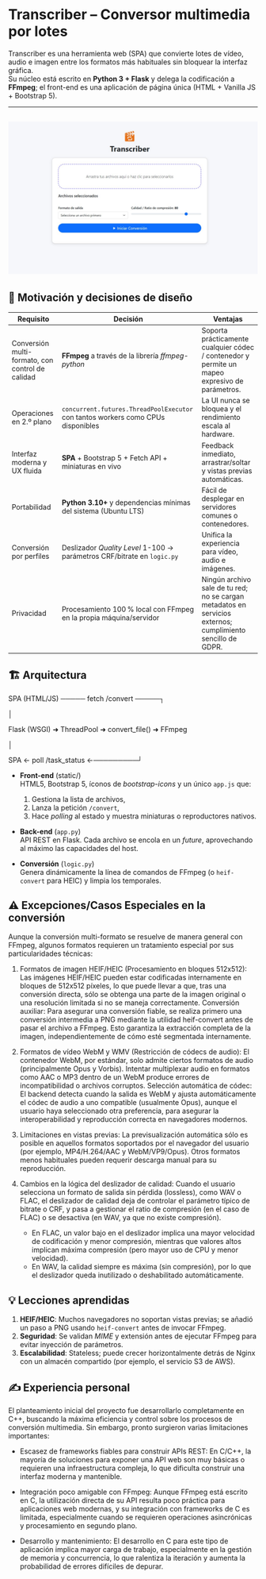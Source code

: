 # Transcriber – Conversor multimedia por lotes

Transcriber es una herramienta web (SPA) que convierte lotes de vídeo, audio e imagen entre los formatos más habituales sin bloquear la interfaz gráfica.  
Su núcleo está escrito en **Python 3 + Flask** y delega la codificación a **FFmpeg**; el front-end es una aplicación de página única (HTML + Vanilla JS + Bootstrap 5).

---
![Captura de pantalla](static/screenshot.jpg)
---

## 🚀 Motivación y decisiones de diseño

| Requisito | Decisión | Ventajas |
|-----------|----------|----------|
| Conversión multi-formato, con control de calidad | **FFmpeg** a través de la librería *ffmpeg-python* | Soporta prácticamente cualquier códec / contenedor y permite un mapeo expresivo de parámetros. |
| Operaciones en 2.º plano | `concurrent.futures.ThreadPoolExecutor` con tantos workers como CPUs disponibles | La UI nunca se bloquea y el rendimiento escala al hardware. |
| Interfaz moderna y UX fluida | **SPA** + Bootstrap 5 + Fetch API + miniaturas en vivo | Feedback inmediato, arrastrar/soltar y vistas previas automáticas. |
| Portabilidad | **Python 3.10+** y dependencias mínimas del sistema (Ubuntu LTS) | Fácil de desplegar en servidores comunes o contenedores. |
| Conversión por perfiles | Deslizador *Quality Level* 1-100 → parámetros CRF/bitrate en `logic.py` | Unifica la experiencia para vídeo, audio e imágenes. |
Privacidad | Procesamiento 100 % local con FFmpeg en la propia máquina/servidor | Ningún archivo sale de tu red; no se cargan metadatos en servicios externos; cumplimiento sencillo de GDPR. 


## 🏗️ Arquitectura

SPA (HTML/JS) ───── fetch /convert ─────┐

│

Flask (WSGI) ➜ ThreadPool ➜ convert_file() ➜ FFmpeg

│

SPA ← poll /task_status <id> ←─────────┘


- **Front-end** (static/)  
  HTML5, Bootstrap 5, íconos de *bootstrap-icons* y un único `app.js` que:
  1. Gestiona la lista de archivos,
  2. Lanza la petición `/convert`,
  3. Hace *polling* al estado y muestra miniaturas o reproductores nativos.

- **Back-end** (`app.py`)  
  API REST en Flask. Cada archivo se encola en un *future*, aprovechando al máximo las capacidades del host.

- **Conversión** (`logic.py`)  
  Genera dinámicamente la línea de comandos de FFmpeg (o `heif-convert` para HEIC) y limpia los temporales.

## ⚠️ Excepciones/Casos Especiales en la conversión
Aunque la conversión multi-formato se resuelve de manera general con FFmpeg, algunos formatos requieren un tratamiento especial por sus particularidades técnicas:

  1. Formatos de imagen HEIF/HEIC (Procesamiento en bloques 512x512):
  Las imágenes HEIF/HEIC pueden estar codificadas internamente en bloques de 512x512 píxeles, lo que puede llevar a que, tras una conversión directa, sólo se obtenga una parte de la imagen original o una resolución limitada si no se maneja correctamente.
  Conversión auxiliar: Para asegurar una conversión fiable, se realiza primero una conversión intermedia a PNG mediante la utilidad heif-convert antes de pasar el archivo a FFmpeg. Esto garantiza la extracción completa de la imagen, independientemente de cómo esté segmentada internamente.

  2. Formatos de vídeo WebM y WMV (Restricción de códecs de audio):
  El contenedor WebM, por estándar, solo admite ciertos formatos de audio (principalmente Opus y Vorbis). Intentar multiplexar audio en formatos como AAC o MP3 dentro de un WebM produce errores de incompatibilidad o archivos corruptos.
  Selección automática de códec: El backend detecta cuando la salida es WebM y ajusta automáticamente el códec de audio a uno compatible (usualmente Opus), aunque el usuario haya seleccionado otra preferencia, para asegurar la interoperabilidad y reproducción correcta en navegadores modernos.

  3. Limitaciones en vistas previas:
  La previsualización automática sólo es posible en aquellos formatos soportados por el navegador del usuario (por ejemplo, MP4/H.264/AAC y WebM/VP9/Opus). Otros formatos menos habituales pueden requerir descarga manual para su reproducción.

  4. Cambios en la lógica del deslizador de calidad:
  Cuando el usuario selecciona un formato de salida sin pérdida (lossless), como WAV o FLAC, el deslizador de calidad deja de controlar el parámetro típico de bitrate o CRF, y pasa a gestionar el ratio de compresión (en el caso de FLAC) o se desactiva (en WAV, ya que no existe compresión).
      - En FLAC, un valor bajo en el deslizador implica una mayor velocidad de codificación y menor compresión, mientras que valores altos implican máxima compresión (pero mayor uso de CPU y menor velocidad).
      - En WAV, la calidad siempre es máxima (sin compresión), por lo que el deslizador queda inutilizado o deshabilitado automáticamente.

## 💡 Lecciones aprendidas

1. **HEIF/HEIC**: Muchos navegadores no soportan vistas previas; se añadió un paso a PNG usando `heif-convert` antes de invocar FFmpeg.  
2. **Seguridad**: Se validan *MIME* y extensión antes de ejecutar FFmpeg para evitar inyección de parámetros.  
3. **Escalabilidad**: Stateless; puede crecer horizontalmente detrás de Nginx con un almacén compartido (por ejemplo, el servicio S3 de AWS).

## ✍️ Experiencia personal
El planteamiento inicial del proyecto fue desarrollarlo completamente en C++, buscando la máxima eficiencia y control sobre los procesos de conversión multimedia. Sin embargo, pronto surgieron varias limitaciones importantes:

- Escasez de frameworks fiables para construir APIs REST: En C/C++, la mayoría de soluciones para exponer una API web son muy básicas o requieren una infraestructura compleja, lo que dificulta construir una interfaz moderna y mantenible.

- Integración poco amigable con FFmpeg: Aunque FFmpeg está escrito en C, la utilización directa de su API resulta poco práctica para aplicaciones web modernas, y su integración con frameworks de C es limitada, especialmente cuando se requieren operaciones asincrónicas y procesamiento en segundo plano.

- Desarrollo y mantenimiento: El desarrollo en C para este tipo de aplicación implica mayor carga de trabajo, especialmente en la gestión de memoria y concurrencia, lo que ralentiza la iteración y aumenta la probabilidad de errores difíciles de depurar.